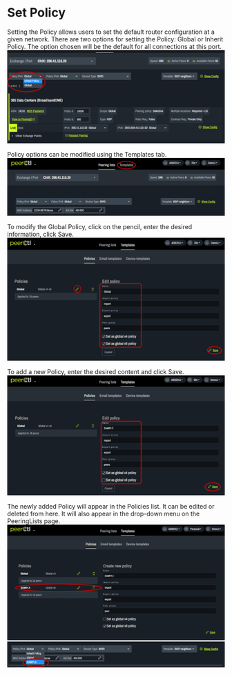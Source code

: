 # Set Policy

Setting the Policy allows users to set the default router configuration at a given network. There are two options for setting the Policy: Global or Inherit Policy. The option chosen will be the default for all connections at this port.
   ![](img/policy.png)


Policy options can be modified using the Templates tab.
   ![](img/templates.png)


To modify the Global Policy, click on the pencil, enter the desired information, click Save.
   ![](img/editglobal.png)
   

To add a new Policy, enter the desired content and click Save. 
   ![](img/addpolicy.png)
      

The newly added Policy will appear in the Policies list. It can be edited or deleted from here. It will also appear in the drop-down menu on the PeeringLists page.
   ![](img/policysample.png)
   ![](img/policysample2.png)